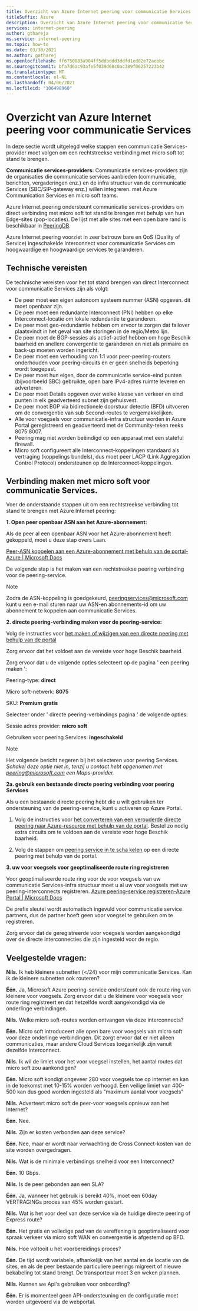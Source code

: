 ```yaml
---
title: Overzicht van Azure Internet peering voor communicatie Services
titleSuffix: Azure
description: Overzicht van Azure Internet peering voor communicatie Services
services: internet-peering
author: gthareja
ms.service: internet-peering
ms.topic: how-to
ms.date: 03/30/2021
ms.author: gatharej
ms.openlocfilehash: ff6750883a904ff5ddbddd3ddfd1ed82e72aebbc
ms.sourcegitcommit: bfa7d6ac93afe5f039d68c0ac389f06257223b42
ms.translationtype: MT
ms.contentlocale: nl-NL
ms.lasthandoff: 04/06/2021
ms.locfileid: "106498960"
---
```

# <a name="azure-internet-peering-for-communications-services-walkthrough"></a>Overzicht van Azure Internet peering voor communicatie Services

In deze sectie wordt uitgelegd welke stappen een communicatie Services-provider moet volgen om een rechtstreekse verbinding met micro soft tot stand te brengen.

**Communicatie services-providers:**  Communicatie services-providers zijn de organisaties die communicatie services aanbieden (communicatie, berichten, vergaderingen enz.) en de infra structuur van de communicatie Services (SBC/SIP-gateway enz.) willen integreren.  met Azure Communication Services en micro soft teams. 

Azure Internet peering ondersteunt communicatie services-providers om direct verbinding met micro soft tot stand te brengen met behulp van hun Edge-sites (pop-locaties). De lijst met alle sites met een open bare rand is beschikbaar in [PeeringDB](https://www.peeringdb.com/net/694).

Azure Internet peering voorziet in zeer betrouw bare en QoS (Quality of Service) ingeschakelde Interconnect voor communicatie Services om hoogwaardige en hoogwaardige services te garanderen.

## <a name="technical-requirements"></a>Technische vereisten
De technische vereisten voor het tot stand brengen van direct Interconnect voor communicatie Services zijn als volgt:
-   De peer moet een eigen autonoom systeem nummer (ASN) opgeven. dit moet openbaar zijn.
-   De peer moet een redundante Interconnect (PNI) hebben op elke Interconnect-locatie om lokale redundantie te garanderen.
-   De peer moet geo-redundantie hebben om ervoor te zorgen dat failover plaatsvindt in het geval van site storingen in de regio/Metro lijn.
-   De peer moet de BGP-sessies als actief-actief hebben om hoge Beschik baarheid en snellere convergentie te garanderen en niet als primaire en back-up moeten worden ingericht.
-   De peer moet een verhouding van 1:1 voor peer-peering-routers onderhouden voor peering-circuits en er geen snelheids beperking wordt toegepast.
-   De peer moet hun eigen, door de communicatie service-eind punten (bijvoorbeeld SBC) gebruikte, open bare IPv4-adres ruimte leveren en adverteren. 
-   De peer moet Details opgeven over welke klasse van verkeer en eind punten in elk geadverteerd subnet zijn gehuisvest. 
-   De peer moet BGP via bidirectionele doorstuur detectie (BFD) uitvoeren om de convergentie van sub Second-routes te vergemakkelijken.
-   Alle voor voegsels voor communicatie-infra structuur worden in Azure Portal geregistreerd en geadverteerd met de Community-teken reeks 8075:8007.
-   Peering mag niet worden beëindigd op een apparaat met een stateful firewall. 
-   Micro soft configureert alle Interconnect-koppelingen standaard als vertraging (koppelings bundels), dus moet peer LACP (Link Aggregation Control Protocol) ondersteunen op de Interconnect-koppelingen.

## <a name="establishing-direct-interconnect-with-microsoft-for-communications-services"></a>Verbinding maken met micro soft voor communicatie Services.

Voer de onderstaande stappen uit om een rechtstreekse verbinding tot stand te brengen met Azure Internet peering:

**1. Open peer openbaar ASN aan het Azure-abonnement:**

Als de peer al een openbaar ASN voor het Azure-abonnement heeft gekoppeld, moet u deze stap overs Laan.

[Peer-ASN koppelen aan een Azure-abonnement met behulp van de portal-Azure | Microsoft Docs](https://docs.microsoft.com/azure/internet-peering/howto-subscription-association-portal)

De volgende stap is het maken van een rechtstreekse peering verbinding voor de peering-service.

> [!NOTE]
> Zodra de ASN-koppeling is goedgekeurd, peeringservices@microsoft.com kunt u een e-mail sturen naar uw ASN-en abonnements-id om uw abonnement te koppelen aan communicatie Services. 

**2. directe peering-verbinding maken voor de peering-service:**

Volg de instructies voor [het maken of wijzigen van een directe peering met behulp van de portal](https://docs.microsoft.com/azure/internet-peering/howto-direct-portal)

Zorg ervoor dat het voldoet aan de vereiste voor hoge Beschik baarheid.

Zorg ervoor dat u de volgende opties selecteert op de pagina ' een peering maken ':

Peering-type:   **direct**

Micro soft-netwerk:  **8075**

SKU:        **Premium gratis**


Selecteer onder ' directe peering-verbindings pagina ' de volgende opties:

Sessie adres provider:   **micro soft**

Gebruiken voor peering Services:   **ingeschakeld**

> [!NOTE] 
> Het volgende bericht negeren bij het selecteren voor peering Services.
> *Schakel deze optie niet in, tenzij u contact hebt opgenomen met peering@microsoft.com een Maps-provider.*


  **2a. gebruik een bestaande directe peering verbinding voor peering Services**

Als u een bestaande directe peering hebt die u wilt gebruiken ter ondersteuning van de peering-service, kunt u activeren op Azure Portal.
1.  Volg de instructies voor [het converteren van een verouderde directe peering naar Azure-resource met behulp van de portal](https://docs.microsoft.com/azure/internet-peering/howto-legacy-direct-portal).
Bestel zo nodig extra circuits om te voldoen aan de vereiste voor hoge Beschik baarheid.

2.  Volg de stappen om [peering service in te scha kelen](https://docs.microsoft.com/azure/internet-peering/howto-peering-service-portal) op een directe peering met behulp van de portal.




**3. uw voor voegsels voor geoptimaliseerde route ring registreren**

Voor geoptimaliseerde route ring voor de voor voegsels van uw communicatie Services-infra structuur moet u al uw voor voegsels met uw peering-interconnects registreren.
[Azure peering-service registreren-Azure Portal | Microsoft Docs](https://docs.microsoft.com/azure/peering-service/azure-portal)

De prefix sleutel wordt automatisch ingevuld voor communicatie service partners, dus de partner hoeft geen voor voegsel te gebruiken om te registreren. 

Zorg ervoor dat de geregistreerde voor voegsels worden aangekondigd over de directe interconnecties die zijn ingesteld voor de regio.


## <a name="faqs"></a>Veelgestelde vragen:

**Nils.**  Ik heb kleinere subnetten (</24) voor mijn communicatie Services. Kan ik de kleinere subnetten ook routeren?

**Één.**  Ja, Microsoft Azure peering-service ondersteunt ook de route ring van kleinere voor voegsels. Zorg ervoor dat u de kleinere voor voegsels voor route ring registreert en dat hetzelfde wordt aangekondigd via de onderlinge verbindingen.

**Nils.**  Welke micro soft-routes worden ontvangen via deze interconnects?

**Één.** Micro soft introduceert alle open bare voor voegsels van micro soft voor deze onderlinge verbindingen. Dit zorgt ervoor dat er niet alleen communicaties, maar andere Cloud Services toegankelijk zijn vanuit dezelfde Interconnect.

**Nils.**  Ik wil de limiet voor het voor voegsel instellen, het aantal routes dat micro soft zou aankondigen?

**Één.** Micro soft kondigt ongeveer 280 voor voegsels toe op internet en kan in de toekomst met 10-15% worden verhoogd. Een veilige limiet van 400-500 kan dus goed worden ingesteld als "maximum aantal voor voegsels"

**Nils.** Adverteert micro soft de peer-voor voegsels opnieuw aan het Internet?

**Één.** Nee.

**Nils.** Zijn er kosten verbonden aan deze service?

**Één.** Nee, maar er wordt naar verwachting de Cross Connect-kosten van de site worden overgedragen.

**Nils.** Wat is de minimale verbindings snelheid voor een Interconnect?

**Één.** 10 Gbps.

**Nils.** Is de peer gebonden aan een SLA?

**Één.** Ja, wanneer het gebruik is bereikt 40%, moet een 60day VERTRAGINGs proces van 45% worden gestart.

**Nils.** Wat is het voor deel van deze service via de huidige directe peering of Express route?

**Één.** Het gratis en volledige pad van de vereffening is geoptimaliseerd voor spraak verkeer via micro soft WAN en convergentie is afgestemd op BFD.

**Nils.** Hoe voltooit u het voorbereidings proces?

**Één.** De tijd wordt variabele, afhankelijk van het aantal en de locatie van de sites, en als de peer bestaande particuliere peerings migreert of nieuwe bekabeling tot stand brengt. De transporteur moet 3 en weken plannen.

**Nils.** Kunnen we Api's gebruiken voor onboarding?

**Één.** Er is momenteel geen API-ondersteuning en de configuratie moet worden uitgevoerd via de webportal. 
